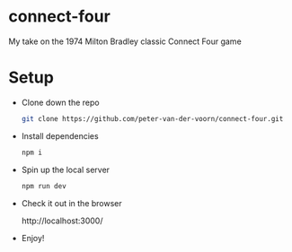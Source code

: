 # connect-four
My take on the 1974 Milton Bradley classic Connect Four game

# Setup


* Clone down the repo

  ```sh
  git clone https://github.com/peter-van-der-voorn/connect-four.git
  ```

* Install dependencies

  ```sh
  npm i
  ```

* Spin up the local server

  ```sh
  npm run dev
  ```

* Check it out in the browser

  http://localhost:3000/


* Enjoy!
